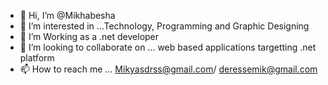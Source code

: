 - 👋 Hi, I’m @Mikhabesha
- 👀 I’m interested in ...Technology, Programming and Graphic Designing 
- 🌱 I’m Working as a .net developer 
- 💞️ I’m looking to collaborate on ... web based applications targetting .net platform
- 📫 How to reach me ... Mikyasdrss@gmail.com/ deressemik@gmail.com

<!---
Mikhabesha/Mikhabesha is a ✨ special ✨ repository because its `README.md` (this file) appears on your GitHub profile.
You can click the Preview link to take a look at your changes.
--->
